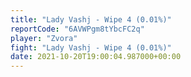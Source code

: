 ```yaml
---
title: "Lady Vashj - Wipe 4 (0.01%)"
reportCode: "6AVWPgm8tYbcFC2q"
player: "Zvora"
fight: "Lady Vashj - Wipe 4 (0.01%)"
date: 2021-10-20T19:00:04.987000+00:00
---
```

